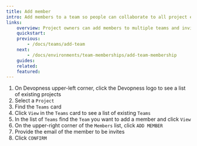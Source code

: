 ```yaml
---
title: Add member
intro: Add members to a team so people can collaborate to all project environments on which the team has permissions.
links:
    overview: Project owners can add members to multiple teams and invite non-members to join a project team.
    quickstart:
    previous:
        - /docs/teams/add-team
    next:
        - /docs/environments/team-memberships/add-team-membership
    guides:
    related:
    featured:
---
```


1. On Devopness upper-left corner, click the Devopness logo to see a list of existing projects
1. Select a `Project`
1. Find the `Teams` card
1. Click `View` in the `Teams` card to see a list of existing `Teams`
1. In the list of `Teams` find the `Team` you want to add a member and click `View`
1. On the upper-right corner of the `Members` list, click `ADD MEMBER`
1. Provide the email of the member to be invites
1. Click `CONFIRM`
